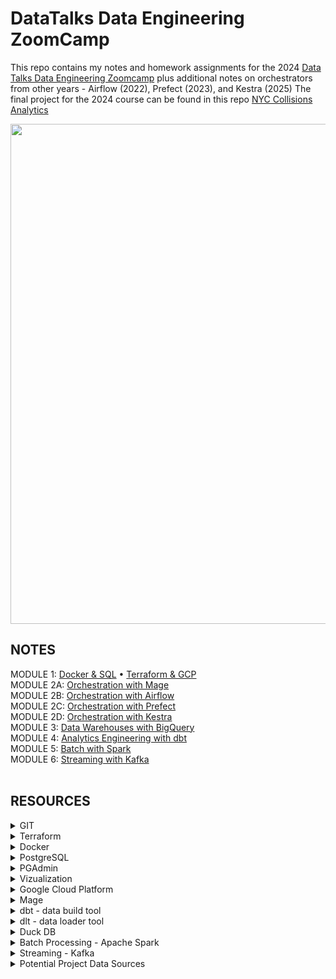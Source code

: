 # DataTalks Data Engineering ZoomCamp
This repo contains my notes and homework assignments for the 2024 [Data Talks Data Engineering Zoomcamp](https://github.com/DataTalksClub/data-engineering-zoomcamp/tree/main) plus additional notes on orchestrators from other years -  Airflow (2022), Prefect (2023), and Kestra (2025) 
The final project for the 2024 course can be found in this repo [NYC Collisions Analytics](https://github.com/inner-outer-space/nyc-collisions-analytics)
<div align="center">
  <img src="https://github.com/inner-outer-space/de-zoomcamp-2024/assets/12296455/2689b1a3-60af-4b13-9ca5-dde96f28773c" 
    width="800" 
    height="auto">
</div>

## NOTES 
MODULE 1:   [Docker & SQL](https://github.com/inner-outer-space/de-zoomcamp-2024/blob/main/1a-docker_sql/readme.md) • [Terraform & GCP](https://github.com/inner-outer-space/de-zoomcamp-2024/blob/main/1b-terraform_gcp/readme.md) <br>
MODULE 2A:  [Orchestration with Mage](https://github.com/inner-outer-space/de-zoomcamp-2024/tree/main/2-workflow-orchestration) <br>
MODULE 2B:  [Orchestration with Airflow]() <br>
MODULE 2C:  [Orchestration with Prefect]() <br>
MODULE 2D:  [Orchestration with Kestra]() <br>
MODULE 3:   [Data Warehouses with BigQuery](https://github.com/inner-outer-space/de-zoomcamp-2024/blob/main/3a-data-warehouse/readme.md) <br>
MODULE 4:   [Analytics Engineering with dbt](https://github.com/inner-outer-space/de-zoomcamp-2024/tree/main/4-analytics-engineering) <br>
MODULE 5:   [Batch with Spark](https://github.com/inner-outer-space/de-zoomcamp-2024/tree/main/5-batch) <br>
MODULE 6:   [Streaming with Kafka](https://github.com/inner-outer-space/de-zoomcamp-2024/tree/main/6-streaming)
<br>
<br>
## RESOURCES

<details>
<summary>GIT</summary>
<div align="center">
  <img src="https://github.com/user-attachments/assets/34fd0e22-404d-4d73-a48a-8e249b429b74" 
    width="800" 
    height="auto" >
</div>

  - [GIT Beginner](https://jdsalaro.com/tutorial/git/)
  - [GIT Cheatsheet](https://jdsalaro.com/cheatsheet/git/index.html)
  - [GIT Extended](https://dangitgit.com/) Special commit cases
  - [GIT Readme](https://pragmaticpineapple.com/adding-custom-html-and-css-to-github-readme/) Adding HTML and CSS to GIT Readme
  - [GIT Merge Divergent Branches](https://stackoverflow.com/questions/71768999/how-to-merge-when-you-get-error-hint-you-have-divergent-branches-and-need-to-s)
</details>

<details>
<summary>Terraform</summary> 
  
  - [Terraform State Files](https://www.devopsschool.com/blog/what-is-terraform-tfstate-backup-file-in-terraform/)
</details>

<details>
<summary>Docker</summary>  
  
  - [Docker Commands](https://linuxhandbook.com/essential-docker-commands/)
</details>

<details>
<summary>PostgreSQL</summary>
  
  - [Postgres](https://www.postgresql.org/docs/16/index.html) PostgreSQL official documentation  
</details>

<details>
<summary> PGAdmin </summary>
  
  - [PG Admin]()
</details>

<details>
<summary>Vizualization</summary>

  - [Vizualize in Python](https://hossainlab.github.io/dataviz/notebooks/MPL01-Intro%20to%20Data%20Visualization.html)
</details>

<details>
<summary> Google Cloud Platform </summary>
  
  - [CLI Auth Login](https://mahira-technology.medium.com/gcloud-auth-login-using-cli-658ba1a0268f)
</details>

<details>
<summary> Mage </summary>
  
  - [Mage Dox]()
</details>

<details>
<summary> dbt - data build tool </summary>
  
  - [dbt resources](https://github.com/Hiflylabs/awesome-dbt)
</details>

<details>
<summary> dlt - data loader tool </summary>
  
  - [dlt practice api sources](https://dlthub.com/docs/blog/practice-api-sources)
  - [Building a dbt Pipeline](https://dlthub.com/docs/build-a-pipeline-tutorial)
  - [dlt Demos](https://github.com/dlt-hub/dlt_demos)
  - [dlt Blog](https://dlthub.com/docs/blog)
</details>

<details>
<summary> Duck DB </summary>
  
  - [duck DB](https://motherduck.com/blog/duckdb-tutorial-for-beginners/)
  - [Video - Why should you care about DuckDB](https://www.youtube.com/watch?v=q55UMyQapKA)
  - 
</details>

<details>
<summary> Batch Processing - Apache Spark </summary>
  
  - [Apache Spark](https://spark.apache.org/docs/latest/index.html)
  - [Spark 101](https://developer.hpe.com/blog/spark-101-what-is-it-what-it-does-and-why-it-matters/)
  - [Spark - Stand Alone Mode](https://spark.apache.org/docs/latest/spark-standalone.html)
  - [Deploy Spark Cluster on AWS](https://blog.insightdatascience.com/create-a-cluster-of-instances-on-aws-899a9dc5e4d0)
  - [MapReduce vs. Spark](https://www.knowledgehut.com/blog/big-data/apache-spark-and-mapreduce-comparison)
  - [PySpark Job in DataProc](https://cloud.yandex.com/en/docs/data-proc/tutorials/run-spark-job)
  - [Spark Context vs Spark Session](https://medium.com/@akhilasaineni7/exploring-sparkcontext-and-sparksession-8369e60f658e#:~:text=Internally%2C%20Spark%20Session%20creates%20a,worry%20about%20creating%20difference%20contexts.)
  - [Spark Pros Cons](https://www.altexsoft.com/blog/apache-spark-pros-cons/)
  - [Cluster vs Client Mode](https://medium.com/@sephinreji98/understanding-spark-cluster-modes-client-vs-cluster-vs-local-d3c41ea96073)
  - [Stand Alone Internals](https://books.japila.pl/spark-standalone-internals/overview/#scheduleexecutorsonworkers)
</details>

<details>
<summary> Streaming - Kafka </summary>
  
  - [Kafka]()
  - 
</details>

<details>
<summary> Potential Project Data Sources </summary>
  
  - [US Energy Use](https://www.eia.gov/opendata/)
  - 
</details>

